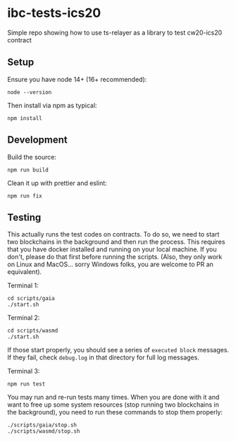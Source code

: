 # ibc-tests-ics20

Simple repo showing how to use ts-relayer as a library to test cw20-ics20 contract

## Setup

Ensure you have node 14+ (16+ recommended):

```
node --version
```

Then install via npm as typical:

```
npm install
```

## Development

Build the source:

```
npm run build
```

Clean it up with prettier and eslint:

```
npm run fix
```

## Testing

This actually runs the test codes on contracts. To do so, we need to start two blockchains
in the background and then run the process. This requires that you have docker installed
and running on your local machine. If you don't, please do that first before running the scripts.
(Also, they only work on Linux and MacOS... sorry Windows folks, you are welcome to PR an equivalent).

Terminal 1:

```
cd scripts/gaia
./start.sh
```

Terminal 2:

```
cd scripts/wasmd
./start.sh
```

If those start properly, you should see a series of `executed block` messages. If they fail, check `debug.log`
in that directory for full log messages.

Terminal 3:

```
npm run test
```

You may run and re-run tests many times. When you are done with it and want to free up some system resources
(stop running two blockchains in the background), you need to run these commands to stop them properly:

```
./scripts/gaia/stop.sh
./scripts/wasmd/stop.sh
```
